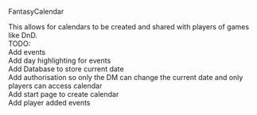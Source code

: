 FantasyCalendar

This allows for calendars to be created and shared with players of games like DnD. <br>
TODO:<br>
Add events<br>
Add day highlighting for events<br>
Add Database to store current date<br>
Add authorisation so only the DM can change the current date and only players can access calendar<br>
Add start page to create calendar<br>
Add player added events<br>

